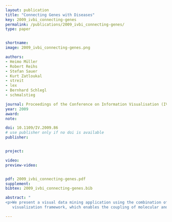 ```yaml
---
layout: publication
title: "Connecting Genes with Diseases"
key: 2009_ivbi_connecting-genes
permalink: /publications/2009_ivbi_connecting-genes/
type: paper


shortname:
image: 2009_ivbi_connecting-genes.png

authors:
- Heimo Müller
- Robert Reihs
- Stefan Sauer
- Kurt Zatloukal
- streit
- lex
- Bernhard Schlegl
- schmalstieg

journal: Proceedings of the Conference on Information Visualisation (IV ’2009)
year: 2009
award: 
note: 

doi: 10.1109/IV.2009.86
# use publisher only if no doi is available
publisher: 


project:

video:
preview-video:


pdf: 2009_ivbi_connecting-genes.pdf
supplement:
bibtex: 2009_ivbi_connecting-genes.bib

abstract: "
<p>We present a visual data mining application using the combination of clinical data, pathways and biomolecular data. Using pathways to navigate and filter the clinical and molecular data allows a more systematic and efficient investigation of problems in modern life science. A multiplicity of hypotheses can be evaluated in the same period of time, enabling a much better exploitation of the data. We present a system for data preprocessing and automatic classification, a set of visualization views and finally the integration of the views in the Caleydo
   visualization framework, which enables the coupling of molecular and a broad spectrum of clinical data. With the help of the Caleydo framework the medical expert can identify connections between genetic parameters, patient subgroups, and drug responses in an intuitive way.</p>"

---
```




